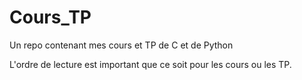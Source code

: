 # Cours_TP
Un repo contenant mes cours et TP de C et de Python

L'ordre de lecture est important que ce soit pour les cours ou les TP.
